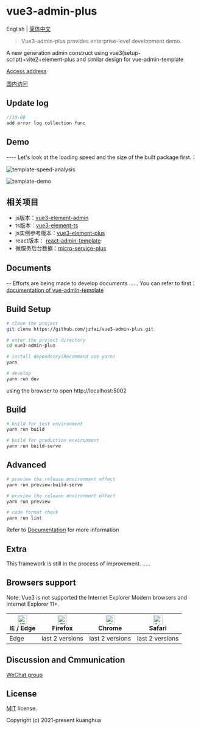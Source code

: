 # vue3-admin-plus

English | [简体中文](./README-zh.md)

> Vue3-admin-plus provides enterprise-level development demo.

A new  generation admin  construct   using  vue3(setup-script)+vite2+element-plus and similar design  for   vue-admin-template

[Access address](http://8.135.1.141/vue3-admin-plus)

[国内访问](http://8.135.1.141/vue3-admin-plus)

## Update log

```javascript
//10-08
add error log collection func
```
## Demo

 ---- Let's look at the loading speed and the size of the built package first.：

![template-speed-analysis](http://8.135.1.141/file/images/template-speed-analysis.png)

![template-demo](http://8.135.1.141/file/images/plus-demo.png)

## 相关项目

- js版本：[vue3-element-admin](https://github.com/jzfai/vue3-admin-template.git)
- ts版本：[vue3-element-ts](https://github.com/jzfai/vue3-admin-ts.git)
- js实例参考版本：[vue3-element-plus](https://github.com/jzfai/vue3-admin-plus.git)
- react版本： [react-admin-template](https://github.com/jzfai/react-admin-template.git)
- 微服务后台数据：[micro-service-plus](https://github.com/jzfai/micro-service-plus)

## Documents

-- Efforts are being made to develop documents ......
You can refer to first：[documentation of vue-admin-template ](https://juejin.im/post/59097cd7a22b9d0065fb61d2)

## Build Setup

```bash
# clone the project
git clone https://github.com/jzfai/vue3-admin-plus.git

# enter the project directory
cd vue3-admin-plus

# install dependency(Recommend use yarn)
yarn

# develop
yarn run dev
```

using the browser to open http://localhost:5002

## Build

```bash
# build for test environment
yarn run build

# build for production environment
yarn run build-serve
```

## Advanced

```bash
# preview the release environment effect
yarn run preview:build-serve

# preview the release environment effect
yarn run preview

# code format check
yarn run lint

```

Refer to [Documentation](https://panjiachen.github.io/vue-element-admin-site/guide/essentials/deploy.html) for more information



## Extra

This framework is still in the process of improvement. .....

## Browsers support

Note: Vue3 is not supported the Internet Explorer
Modern browsers and Internet Explorer 11+.

| [<img src="https://raw.githubusercontent.com/alrra/browser-logos/master/src/edge/edge_48x48.png" alt="IE / Edge" width="24px" height="24px" />](http://godban.github.io/browsers-support-badges/)</br>IE / Edge | [<img src="https://raw.githubusercontent.com/alrra/browser-logos/master/src/firefox/firefox_48x48.png" alt="Firefox" width="24px" height="24px" />](http://godban.github.io/browsers-support-badges/)</br>Firefox | [<img src="https://raw.githubusercontent.com/alrra/browser-logos/master/src/chrome/chrome_48x48.png" alt="Chrome" width="24px" height="24px" />](http://godban.github.io/browsers-support-badges/)</br>Chrome | [<img src="https://raw.githubusercontent.com/alrra/browser-logos/master/src/safari/safari_48x48.png" alt="Safari" width="24px" height="24px" />](http://godban.github.io/browsers-support-badges/)</br>Safari |
| --------- | --------- | --------- | --------- |
|Edge| last 2 versions| last 2 versions| last 2 versions

## Discussion and Cmmunication
[WeChat group](http://8.135.1.141/file/images/wx-groud.png)

## License

[MIT](https://github.com/jzfai/vue3-admin-plus/blob/master/LICENSE) license.

Copyright (c) 2021-present  kuanghua

